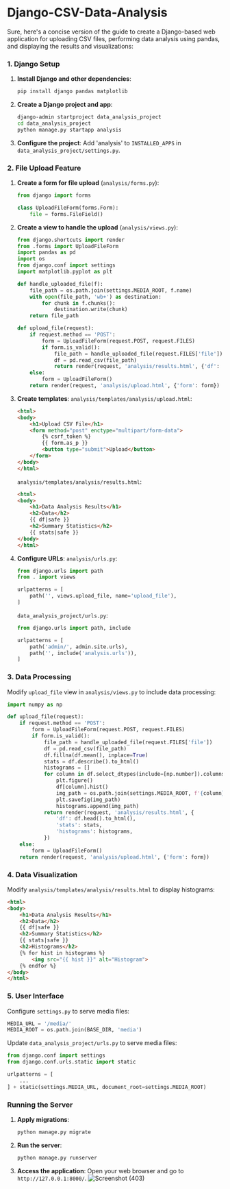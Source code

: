 # Django-CSV-Data-Analysis


Sure, here's a concise version of the guide to create a Django-based web application for uploading CSV files, performing data analysis using pandas, and displaying the results and visualizations:

### 1. Django Setup

1. **Install Django and other dependencies**:
   ```bash
   pip install django pandas matplotlib
   ```

2. **Create a Django project and app**:
   ```bash
   django-admin startproject data_analysis_project
   cd data_analysis_project
   python manage.py startapp analysis
   ```

3. **Configure the project**:
   Add 'analysis' to `INSTALLED_APPS` in `data_analysis_project/settings.py`.

### 2. File Upload Feature

1. **Create a form for file upload** (`analysis/forms.py`):
   ```python
   from django import forms

   class UploadFileForm(forms.Form):
       file = forms.FileField()
   ```

2. **Create a view to handle the upload** (`analysis/views.py`):
   ```python
   from django.shortcuts import render
   from .forms import UploadFileForm
   import pandas as pd
   import os
   from django.conf import settings
   import matplotlib.pyplot as plt

   def handle_uploaded_file(f):
       file_path = os.path.join(settings.MEDIA_ROOT, f.name)
       with open(file_path, 'wb+') as destination:
           for chunk in f.chunks():
               destination.write(chunk)
       return file_path

   def upload_file(request):
       if request.method == 'POST':
           form = UploadFileForm(request.POST, request.FILES)
           if form.is_valid():
               file_path = handle_uploaded_file(request.FILES['file'])
               df = pd.read_csv(file_path)
               return render(request, 'analysis/results.html', {'df': df.head().to_html(), 'stats': df.describe().to_html()})
       else:
           form = UploadFileForm()
       return render(request, 'analysis/upload.html', {'form': form})
   ```

3. **Create templates**:
   `analysis/templates/analysis/upload.html`:
   ```html
   <html>
   <body>
       <h1>Upload CSV File</h1>
       <form method="post" enctype="multipart/form-data">
           {% csrf_token %}
           {{ form.as_p }}
           <button type="submit">Upload</button>
       </form>
   </body>
   </html>
   ```

   `analysis/templates/analysis/results.html`:
   ```html
   <html>
   <body>
       <h1>Data Analysis Results</h1>
       <h2>Data</h2>
       {{ df|safe }}
       <h2>Summary Statistics</h2>
       {{ stats|safe }}
   </body>
   </html>
   ```

4. **Configure URLs**:
   `analysis/urls.py`:
   ```python
   from django.urls import path
   from . import views

   urlpatterns = [
       path('', views.upload_file, name='upload_file'),
   ]
   ```

   `data_analysis_project/urls.py`:
   ```python
   from django.urls import path, include

   urlpatterns = [
       path('admin/', admin.site.urls),
       path('', include('analysis.urls')),
   ]
   ```

### 3. Data Processing

Modify `upload_file` view in `analysis/views.py` to include data processing:
```python
import numpy as np

def upload_file(request):
    if request.method == 'POST':
        form = UploadFileForm(request.POST, request.FILES)
        if form.is_valid():
            file_path = handle_uploaded_file(request.FILES['file'])
            df = pd.read_csv(file_path)
            df.fillna(df.mean(), inplace=True)
            stats = df.describe().to_html()
            histograms = []
            for column in df.select_dtypes(include=[np.number]).columns:
                plt.figure()
                df[column].hist()
                img_path = os.path.join(settings.MEDIA_ROOT, f'{column}_hist.png')
                plt.savefig(img_path)
                histograms.append(img_path)
            return render(request, 'analysis/results.html', {
                'df': df.head().to_html(),
                'stats': stats,
                'histograms': histograms,
            })
    else:
        form = UploadFileForm()
    return render(request, 'analysis/upload.html', {'form': form})
```

### 4. Data Visualization

Modify `analysis/templates/analysis/results.html` to display histograms:
```html
<html>
<body>
    <h1>Data Analysis Results</h1>
    <h2>Data</h2>
    {{ df|safe }}
    <h2>Summary Statistics</h2>
    {{ stats|safe }}
    <h2>Histograms</h2>
    {% for hist in histograms %}
        <img src="{{ hist }}" alt="Histogram">
    {% endfor %}
</body>
</html>
```

### 5. User Interface

Configure `settings.py` to serve media files:
```python
MEDIA_URL = '/media/'
MEDIA_ROOT = os.path.join(BASE_DIR, 'media')
```

Update `data_analysis_project/urls.py` to serve media files:
```python
from django.conf import settings
from django.conf.urls.static import static

urlpatterns = [
    ...
] + static(settings.MEDIA_URL, document_root=settings.MEDIA_ROOT)
```

### Running the Server

1. **Apply migrations**:
   ```bash
   python manage.py migrate
   ```

2. **Run the server**:
   ```bash
   python manage.py runserver
   ```

3. **Access the application**:
   Open your web browser and go to `http://127.0.0.1:8000/`.
   ![Screenshot (403)](https://github.com/user-attachments/assets/03968462-6f95-4a37-bd44-36dd5784ddaa)

